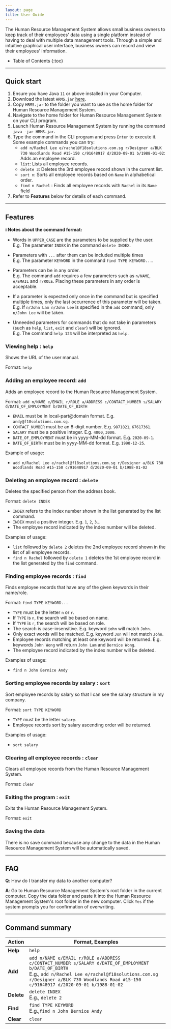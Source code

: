 ```yaml
---
layout: page
title: User Guide
---
```


The Human Resource Management System allows small business owners to keep track of their employees' data using a single platform instead of having to deal with multiple data management tools.
Through a simple and intuitive graphical user interface, business owners can record and view their employees' information.

* Table of Contents
{:toc}

--------------------------------------------------------------------------------------------------------------------

## Quick start

1. Ensure you have Java `11` or above installed in your Computer.
2. Download the latest `HRMS.jar` [here](https://github.com/AY2021S2-TIC4002-F18-2/tp2/releases).
3. Copy `HRMS.jar` to the folder you want to use as the home folder for Human Resource Management System.
4. Navigate to the home folder for Human Resource Management System on your CLI program.
5. Launch Human Resource Management System by running the command `java -jar HRMS.jar`.
6. Type the command in the CLI program and press `Enter` to execute it.
   <br>Some example commands you can try:
    - `add n/Rachel Lee e/rachel@f18solutions.com.sg r/Designer a/BLK 730 Woodlands Road #15-150 c/91648917 d/2020-09-01 b/1988-01-02`: Adds an employee record.
    - `list`: Lists all employee records.
    - `delete 3`: Deletes the 3rd employee record shown in the current list.
    - `sort n`: Sorts all employee records based on `Name` in alphabetical order.
    - `find n Rachel` : Finds all employee records with `Rachel` in its `Name` field
7. Refer to **Features** below for details of each command.

--------------------------------------------------------------------------------------------------------------------

## Features

<div markdown="block" class="alert alert-info">

**:information_source: Notes about the command format:**<br>

* Words in `UPPER_CASE` are the parameters to be supplied by the user.<br>
  E.g. The parameter `INDEX` in the command `delete INDEX`.

* Parameters with `...` after them can be included multiple times<br>
  E.g. The parameter `KEYWORD` in the command `find TYPE KEYWORD...`.

* Parameters can be in any order.<br>
  E.g. The command `add` requires a few parameters such as `n/NAME`, `e/EMAIL` and `r/ROLE`. Placing these parameters in any order is acceptable.

* If a parameter is expected only once in the command but is specified multiple times, only the last occurrence of this parameter will be taken.<br>
  E.g. If `n/John Lam n/John Lee` is specified in the `add` command, only `n/John Lee` will be taken.

* Unneeded parameters for commands that do not take in parameters (such as `help`, `list`, `exit` and `clear`) will be ignored.<br>
  E.g. The command `help 123` will be interpreted as `help`.

</div>

### Viewing help : `help`

Shows the URL of the user manual.

Format: `help`

### Adding an employee record: `add`

Adds an employee record to the Human Resource Management System.

Format: `add n/NAME e/EMAIL r/ROLE a/ADDRESS c/CONTACT_NUMBER s/SALARY d/DATE_OF_EMPLOYMENT b/DATE_OF_BIRTH`
* `EMAIL` must be in local-part@domain format. E.g. `andy@f18solutions.com.sg`.
* `CONTACT_NUMBER` must be an 8-digit number. E.g. `9871821`, `67617361`.
* `SALARY` must be a positive integer. E.g. `4000`, `3000`.
* `DATE_OF_EMPLOYMENT` must be in yyyy-MM-dd format. E.g. `2020-09-1`.
* `DATE_OF_BIRTH` must be in yyyy-MM-dd format. E.g. `1990-12-25`.

Example of usage:
* `add n/Rachel Lee e/rachel@f18solutions.com.sg r/Designer a/BLK 730 Woodlands Road #15-150 c/91648917 d/2020-09-01 b/1988-01-02`

### Deleting an employee record : `delete`

Deletes the specified person from the address book.

Format: `delete INDEX`
* `INDEX` refers to the index number shown in the list generated by the list command.
* `INDEX` must a positive integer. E.g. `1`, `2`, `3`…
* The employee record indicated by the index number will be deleted.

Examples of usage:
* `list` followed by `delete 2` deletes the 2nd employee record shown in the list of all employee records.
* `find n Rachel` followed by `delete 1` deletes the 1st employee record in the list generated by the `find` command.


### Finding employee records : `find`

Finds employee records that have any of the given keywords in their name/role.

Format: `find TYPE KEYWORD...`
* `TYPE` must be the letter `n` or `r`.
* If `TYPE` is `n`, the search will be based on name.
* If `TYPE` is `r`, the search will be based on role.
* The search is case-insensitive. E.g. keyword `john` will match `John`.
* Only exact words will be matched. E.g. keyword `Jon` will not match `John`.
* Employee records matching at least one keyword will be returned. E.g. keywords `John Wong` will return `John Lam` and `Bernice Wong`.
* The employee record indicated by the index number will be deleted.

Examples of usage:
* `find n John Bernice Andy` 

### Sorting employee records by salary : `sort`

Sort employee records by salary so that I can see the salary structure in my company.

Format: `sort TYPE KEYWORD`
* `TYPE` must be the letter `salary`.
* Employee records sort by salary ascending order will be returned. 

Examples of usage:
* `sort salary` 

### Clearing all employee records : `clear`

Clears all employee records from the Human Resource Management System.

Format: `clear`

### Exiting the program : `exit`

Exits the Human Resource Management System.

Format: `exit`

### Saving the data

There is no save command because any change to the data in the Human Resource Management System will be automatically saved.

--------------------------------------------------------------------------------------------------------------------

## FAQ

**Q**:
How do I transfer my data to another computer?

**A**:
Go to Human Resource Management System's root folder in the current computer.
Copy the data folder and paste it into the Human Resource Management System's root folder in the new computer.
Click `Yes` if the system prompts you for confirmation of overwriting.

--------------------------------------------------------------------------------------------------------------------

## Command summary

Action | Format, Examples
--------|------------------
**Help** | `help`
**Add** | `add n/NAME e/EMAIL r/ROLE a/ADDRESS c/CONTACT_NUMBER s/SALARY d/DATE_OF_EMPLOYMENT b/DATE_OF_BIRTH` <br> E.g., `add n/Rachel Lee e/rachel@f18solutions.com.sg r/Designer a/BLK 730 Woodlands Road #15-150 c/91648917 d/2020-09-01 b/1988-01-02`
**Delete** | `delete INDEX`<br> E.g., `delete 2`
**Find** | `find TYPE KEYWORD` <br> E.g.,`find n John Bernice Andy`
**Clear** | `clear`
